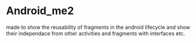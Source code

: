 # Android_me2
made to show the reusability of fragments in the android lifecycle and show their independace from other activities and fragments with interfaces etc.
